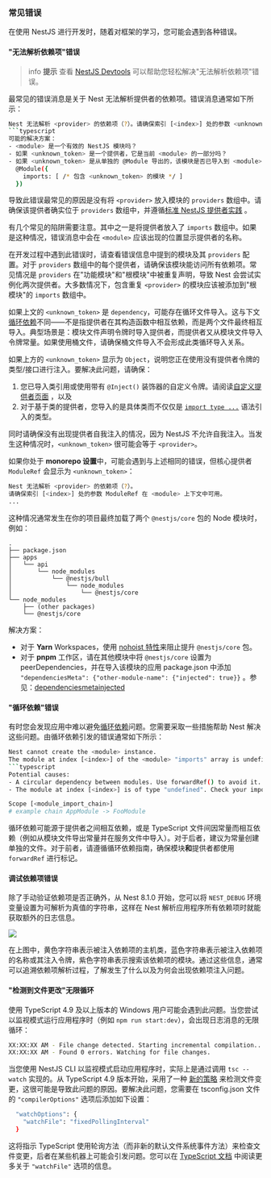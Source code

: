 ### 常见错误

在使用 NestJS 进行开发时，随着对框架的学习，您可能会遇到各种错误。

#### "无法解析依赖项"错误

> info **提示** 查看 [NestJS Devtools](/devtools/overview#调查无法解析依赖项错误) 可以帮助您轻松解决"无法解析依赖项"错误。

最常见的错误消息是关于 Nest 无法解析提供者的依赖项。错误消息通常如下所示：

```bash
Nest 无法解析 <provider> 的依赖项（?）。请确保索引 [<index>] 处的参数 <unknown_token> 在 <module> 上下文中可用。
```typescript
可能的解决方案：
- <module> 是一个有效的 NestJS 模块吗？
- 如果 <unknown_token> 是一个提供者，它是当前 <module> 的一部分吗？
- 如果 <unknown_token> 是从单独的 @Module 导出的，该模块是否已导入到 <module> 中？
  @Module({
    imports: [ /* 包含 <unknown_token> 的模块 */ ]
  })
```

导致此错误最常见的原因是没有将 `<provider>` 放入模块的 `providers` 数组中。请确保该提供者确实位于 `providers` 数组中，并遵循[标准 NestJS 提供者实践](/fundamentals/custom-providers#di-基础) 。

有几个常见的陷阱需要注意。其中之一是将提供者放入了 `imports` 数组中。如果是这种情况，错误消息中会在 `<module>` 应该出现的位置显示提供者的名称。

在开发过程中遇到此错误时，请查看错误信息中提到的模块及其 `providers` 配置。对于 `providers` 数组中的每个提供者，请确保该模块能访问所有依赖项。常见情况是 `providers` 在"功能模块"和"根模块"中被重复声明，导致 Nest 会尝试实例化两次提供者。大多数情况下，包含重复 `<provider>` 的模块应该被添加到"根模块"的 `imports` 数组中。

如果上文的 `<unknown_token>` 是 `dependency`，可能存在循环文件导入。这与下文[循环依赖](/faq/common-errors#循环依赖错误)不同——不是指提供者在其构造函数中相互依赖，而是两个文件最终相互导入。典型场景是：模块文件声明令牌时导入提供者，而提供者又从模块文件导入令牌常量。如果使用桶文件，请确保桶文件导入不会形成此类循环导入关系。

如果上方的 `<unknown_token>` 显示为 `Object`，说明您正在使用没有提供者令牌的类型/接口进行注入。要解决此问题，请确保：

1.  您已导入类引用或使用带有 `@Inject()` 装饰器的自定义令牌。请阅读[自定义提供者页面](/fundamentals/custom-providers) ，以及
2.  对于基于类的提供者，您导入的是具体类而不仅仅是 [`import type ...`](https://www.typescriptlang.org/docs/handbook/release-notes/typescript-3-8.html#type-only-imports-and-export) 语法引入的类型。

同时请确保没有出现提供者自我注入的情况，因为 NestJS 不允许自我注入。当发生这种情况时，`<unknown_token>` 很可能会等于 `<provider>`。

如果你处于 **monorepo 设置**中，可能会遇到与上述相同的错误，但核心提供者 `ModuleRef` 会显示为 `<unknown_token>`：

```bash
Nest 无法解析 <provider> 的依赖项（?）。
请确保索引 [<index>] 处的参数 ModuleRef 在 <module> 上下文中可用。
...
```

这种情况通常发生在你的项目最终加载了两个 `@nestjs/core` 包的 Node 模块时，例如：

```text
.
├── package.json
├── apps
│   └── api
│       └── node_modules
│           └── @nestjs/bull
│               └── node_modules
│                   └── @nestjs/core
└── node_modules
    ├── (other packages)
    └── @nestjs/core
```

解决方案：

- 对于 **Yarn** Workspaces，使用 [nohoist 特性](https://classic.yarnpkg.com/blog/2018/02/15/nohoist)来阻止提升 `@nestjs/core` 包。
- 对于 **pnpm** 工作区，请在其他模块中将 `@nestjs/core` 设置为 peerDependencies，并在导入该模块的应用 package.json 中添加 `"dependenciesMeta": {"other-module-name": {"injected": true}}` 。参见：[dependenciesmetainjected](https://pnpm.io/package_json#dependenciesmetainjected)

#### "循环依赖"错误

有时您会发现应用中难以避免[循环依赖](../fundamentals/circular-dependency)问题。您需要采取一些措施帮助 Nest 解决这些问题。由循环依赖引发的错误通常如下所示：

```bash
Nest cannot create the <module> instance.
The module at index [<index>] of the <module> "imports" array is undefined.
```typescript
Potential causes:
- A circular dependency between modules. Use forwardRef() to avoid it. Read more: ../fundamentals/circular-dependency
- The module at index [<index>] is of type "undefined". Check your import statements and the type of the module.

Scope [<module_import_chain>]
# example chain AppModule -> FooModule
```

循环依赖可能源于提供者之间相互依赖，或是 TypeScript 文件间因常量而相互依赖（例如从模块文件导出常量并在服务文件中导入）。对于后者，建议为常量创建单独的文件。对于前者，请遵循循环依赖指南，确保模块**和**提供者都使用 `forwardRef` 进行标记。

#### 调试依赖项错误

除了手动验证依赖项是否正确外，从 Nest 8.1.0 开始，您可以将 `NEST_DEBUG` 环境变量设置为可解析为真值的字符串，这样在 Nest 解析应用程序所有依赖项时就能获取额外的日志信息。

![](/assets/injector_logs.png)

在上图中，黄色字符串表示被注入依赖项的主机类，蓝色字符串表示被注入依赖项的名称或其注入令牌，紫色字符串表示搜索该依赖项的模块。通过这些信息，通常可以追溯依赖项解析过程，了解发生了什么以及为何会出现依赖项注入问题。

#### "检测到文件更改"无限循环

使用 TypeScript 4.9 及以上版本的 Windows 用户可能会遇到此问题。当您尝试以监视模式运行应用程序时（例如 `npm run start:dev`），会出现日志消息的无限循环：

```bash
XX:XX:XX AM - File change detected. Starting incremental compilation...
XX:XX:XX AM - Found 0 errors. Watching for file changes.
```

当您使用 NestJS CLI 以监视模式启动应用程序时，实际上是通过调用 `tsc --watch` 实现的。从 TypeScript 4.9 版本开始，采用了一种 [新的策略](https://devblogs.microsoft.com/typescript/announcing-typescript-4-9/#file-watching-now-uses-file-system-events) 来检测文件变更，这很可能是导致此问题的原因。要解决此问题，您需要在 tsconfig.json 文件的 `"compilerOptions"` 选项后添加如下设置：

```bash
  "watchOptions": {
    "watchFile": "fixedPollingInterval"
  }
```

这将指示 TypeScript 使用轮询方法（而非新的默认文件系统事件方法）来检查文件变更，后者在某些机器上可能会引发问题。您可以在 [TypeScript 文档](https://www.typescriptlang.org/tsconfig#watch-watchDirectory) 中阅读更多关于 `"watchFile"` 选项的信息。
